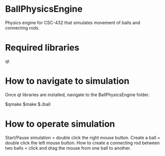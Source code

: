 BallPhysicsEngine
=================

Physics engine for CSC-432 that simulates movement of balls and connecting rods.

Required libraries
=================
qt

How to navigate to simulation
=================
Once qt libraries are installed, navigate to the BallPhysicsEngine folder.

$qmake
$make
$./ball

How to operate simulation
================
Start/Pause simulation = double click the right mouse button.
Create a ball = double click the left mouse button.
How to create a connecting rod between two balls = click and drag the mouse from one ball to another.

